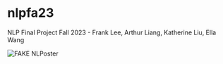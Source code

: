# nlpfa23
NLP Final Project Fall 2023 - Frank Lee, Arthur Liang, Katherine Liu, Ella Wang

![FAKE NLPoster](https://github.com/aliang9/nlpfa23/assets/69375138/9a580a31-7c0a-4939-948a-5220f870648b)
